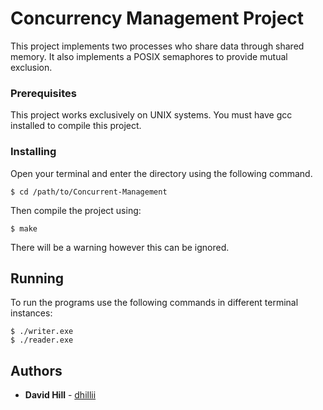 # Concurrency Management Project

This project implements two processes who share data through shared memory. It also implements a POSIX semaphores to provide mutual exclusion.

### Prerequisites

This project works exclusively on UNIX systems. You must have gcc installed to compile this project.


### Installing

Open your terminal and enter the directory using the following command.

```
$ cd /path/to/Concurrent-Management
```

Then compile the project using:

```
$ make
```

There will be a warning however this can be ignored.

## Running

To run the programs use the following commands in different terminal instances:

```
$ ./writer.exe
$ ./reader.exe
```

## Authors

* **David Hill**  - [dhillii](https://github.com/dhillii)


